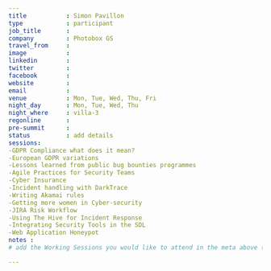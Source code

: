 ```yaml
---
title           : Simon Pavillon
type            : participant
job_title       :
company         : Photobox GS
travel_from     :
image           :
linkedin        :
twitter         :
facebook        :
website         :
email           :
venue           : Mon, Tue, Wed, Thu, Fri
night_day       : Mon, Tue, Wed, Thu
night_where     : villa-3
regonline       :
pre-summit      :
status          : add details
sessions:
-GDPR Compliance what does it mean?
-European GDPR variations
-Lessons learned from public bug bounties programmes
-Agile Practices for Security Teams
-Cyber Insurance
-Incident handling with DarkTrace
-Writing Akamai rules
-Getting more women in Cyber-security
-JIRA Risk Workflow
-Using The Hive for Incident Response
-Integrating Security Tools in the SDL
-Web Application Honeypot
notes :
# add the Working Sessions you would like to attend in the meta above (use the session's title) e.g. sessions (one per line): -Security Playbooks Diagrams -Hackathon Daily Sessions

---
```


<!-- put more details about participant here -->
